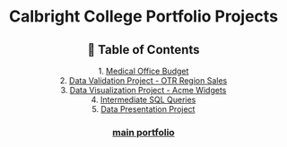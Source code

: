 <h1 align= "center">Calbright College Portfolio Projects</h1>

<h2 align='center'>🧭 Table of Contents</h2>
<p align='center'>
  1. <a href="Medical Office Budget Project">Medical Office Budget</a>
  <br>2. <a href="Data Validation for OTR Region Sales">Data Validation Project - OTR Region Sales</a>
  <br>3. <a href="Data Visualization for Acme Widgets">Data Visualization Project - Acme Widgets</a>
  <br>4. <a href="Intermediate SQL Queries">Intermediate SQL Queries</a>
  <br>5. <a href="Data Presentation">Data Presentation Project</a>
</p>

<h3 align= "center"><a href='https://github.com/miyahj/Portfolio/tree/main'>main portfolio</a></h3>
